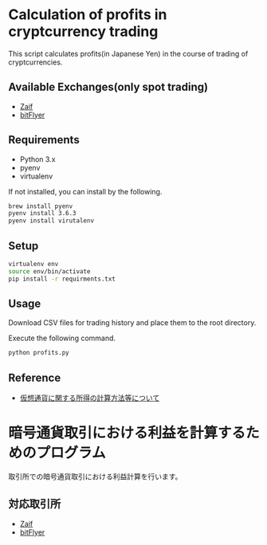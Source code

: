 # Calculation of profits in cryptcurrency trading
This script calculates profits(in Japanese Yen) in the course of trading of cryptcurrencies.

## Available Exchanges(only spot trading)
* [Zaif](https://zaif.jp?ac=grgdh633wu)
* [bitFlyer](https://bitflyer.jp/)

## Requirements
* Python 3.x
* pyenv
* virtualenv

If not installed, you can install by the following.
```bash
brew install pyenv
pyenv install 3.6.3
pyenv install virutalenv
```

## Setup
```bash
virtualenv env
source env/bin/activate
pip install -r requirments.txt
```

## Usage
Download CSV files for trading history and place them to the root directory.

Execute the following command.
```bash
python profits.py
```

## Reference
* [仮想通貨に関する所得の計算方法等について](https://www.nta.go.jp/shiraberu/zeiho-kaishaku/joho-zeikaishaku/shotoku/shinkoku/171127/01.pdf)

# 暗号通貨取引における利益を計算するためのプログラム
取引所での暗号通貨取引における利益計算を行います。
## 対応取引所
* [Zaif](https://zaif.jp?ac=grgdh633wu)
* [bitFlyer](https://bitflyer.jp/)

